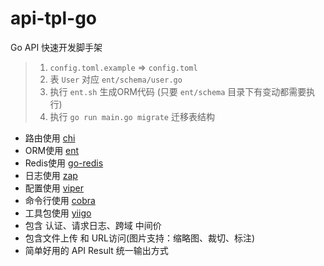 # api-tpl-go

Go API 快速开发脚手架

> 1. `config.toml.example` => `config.toml`
> 2. 表 `User` 对应 `ent/schema/user.go`
> 3. 执行 `ent.sh` 生成ORM代码 (只要 `ent/schema` 目录下有变动都需要执行)
> 4. 执行 `go run main.go migrate` 迁移表结构

- 路由使用 [chi](https://github.com/go-chi/chi)
- ORM使用 [ent](https://github.com/ent/ent)
- Redis使用 [go-redis](https://github.com/redis/go-redis)
- 日志使用 [zap](https://github.com/uber-go/zap)
- 配置使用 [viper](https://github.com/spf13/viper)
- 命令行使用 [cobra](https://github.com/spf13/cobra)
- 工具包使用 [yiigo](https://github.com/shenghui0779/yiigo)
- 包含 认证、请求日志、跨域 中间价
- 包含文件上传 和 URL访问(图片支持：缩略图、裁切、标注)
- 简单好用的 API Result 统一输出方式
